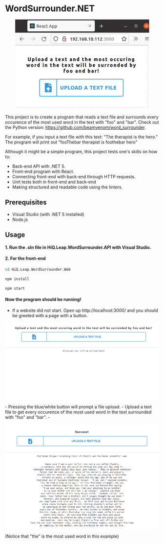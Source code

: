 # WordSurrounder.NET
<p align="center">
<img src="https://github.com/beamvenom/word_surrounder/blob/main/images/screenshot.png?raw=true" />
</p>


This project is to create a program that reads a text file and surrounds every occurence of the most used word in the text with "foo" and "bar".
Check out the Python version: https://github.com/beamvenom/word_surrounder.

For example, if you input a text file with this text: "The therapist is the hero." 
The program will print out "fooThebar therapist is foothebar hero"

Although it might be a simple program, this project tests one's skills on how to:
- Back-end API with .NET 5.
- Front-end program with React.
- Connecting front-end with back-end through HTTP requests.
- Unit tests both in front-end and back-end
- Making structured and readable code using the linters.

## Prerequisites
- Visual Studio (with .NET 5 installed) 
- Node.js

## Usage
#### 1. Run the .sln file in HiQ.Leap.WordSurrounder.API with Visual Studio.
#### 2. For the front-end
```bash
cd HiQ.Leap.WordSurrounder.Web
```
```bash
npm install
```
```bash
npm start
```
#### Now the program should be running!
- If a website did not start. Open up http://localhost:3000/ and you should be greeted with a page with a button.
<p align="center">
<img src="https://github.com/beamvenom/word_surrounder/blob/main/images/screenshot3.png?raw=true" />
</p>
- Pressing the blue/white button will prompt a file upload. 
- Upload a text file to get every occurence of the most used word in the text surrounded with "foo" and "bar".
- <p align="center">
<img src="https://github.com/beamvenom/word_surrounder/blob/main/images/screenshot2.png?raw=true" />
</p>
(Notice that "the" is the most used word in this example)
